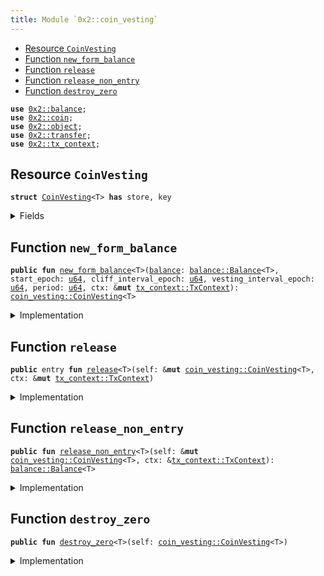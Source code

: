 ```yaml
---
title: Module `0x2::coin_vesting`
---
```




-  [Resource `CoinVesting`](#0x2_coin_vesting_CoinVesting)
-  [Function `new_form_balance`](#0x2_coin_vesting_new_form_balance)
-  [Function `release`](#0x2_coin_vesting_release)
-  [Function `release_non_entry`](#0x2_coin_vesting_release_non_entry)
-  [Function `destroy_zero`](#0x2_coin_vesting_destroy_zero)


<pre><code><b>use</b> <a href="../one-framework/balance.md#0x2_balance">0x2::balance</a>;
<b>use</b> <a href="../one-framework/coin.md#0x2_coin">0x2::coin</a>;
<b>use</b> <a href="../one-framework/object.md#0x2_object">0x2::object</a>;
<b>use</b> <a href="../one-framework/transfer.md#0x2_transfer">0x2::transfer</a>;
<b>use</b> <a href="../one-framework/tx_context.md#0x2_tx_context">0x2::tx_context</a>;
</code></pre>



<a name="0x2_coin_vesting_CoinVesting"></a>

## Resource `CoinVesting`



<pre><code><b>struct</b> <a href="../one-framework/coin_vesting.md#0x2_coin_vesting_CoinVesting">CoinVesting</a>&lt;T&gt; <b>has</b> store, key
</code></pre>



<details>
<summary>Fields</summary>


<dl>
<dt>
<code>id: <a href="../one-framework/object.md#0x2_object_UID">object::UID</a></code>
</dt>
<dd>

</dd>
<dt>
<code>total: <a href="../move-stdlib/u64.md#0x1_u64">u64</a></code>
</dt>
<dd>

</dd>
<dt>
<code><a href="../one-framework/balance.md#0x2_balance">balance</a>: <a href="../one-framework/balance.md#0x2_balance_Balance">balance::Balance</a>&lt;T&gt;</code>
</dt>
<dd>
 Waiting for collection balance
</dd>
<dt>
<code>start_epoch: <a href="../move-stdlib/u64.md#0x1_u64">u64</a></code>
</dt>
<dd>
 Start time
</dd>
<dt>
<code>cliff_interval_epoch: <a href="../move-stdlib/u64.md#0x1_u64">u64</a></code>
</dt>
<dd>
 Cooling-off period
</dd>
<dt>
<code>last_release_epoch: <a href="../move-stdlib/u64.md#0x1_u64">u64</a></code>
</dt>
<dd>

</dd>
<dt>
<code>vesting_interval_epoch: <a href="../move-stdlib/u64.md#0x1_u64">u64</a></code>
</dt>
<dd>

</dd>
<dt>
<code>vesting_internal_release: <a href="../move-stdlib/u64.md#0x1_u64">u64</a></code>
</dt>
<dd>

</dd>
</dl>


</details>

<a name="0x2_coin_vesting_new_form_balance"></a>

## Function `new_form_balance`



<pre><code><b>public</b> <b>fun</b> <a href="../one-framework/coin_vesting.md#0x2_coin_vesting_new_form_balance">new_form_balance</a>&lt;T&gt;(<a href="../one-framework/balance.md#0x2_balance">balance</a>: <a href="../one-framework/balance.md#0x2_balance_Balance">balance::Balance</a>&lt;T&gt;, start_epoch: <a href="../move-stdlib/u64.md#0x1_u64">u64</a>, cliff_interval_epoch: <a href="../move-stdlib/u64.md#0x1_u64">u64</a>, vesting_interval_epoch: <a href="../move-stdlib/u64.md#0x1_u64">u64</a>, period: <a href="../move-stdlib/u64.md#0x1_u64">u64</a>, ctx: &<b>mut</b> <a href="../one-framework/tx_context.md#0x2_tx_context_TxContext">tx_context::TxContext</a>): <a href="../one-framework/coin_vesting.md#0x2_coin_vesting_CoinVesting">coin_vesting::CoinVesting</a>&lt;T&gt;
</code></pre>



<details>
<summary>Implementation</summary>


<pre><code><b>public</b> <b>fun</b> <a href="../one-framework/coin_vesting.md#0x2_coin_vesting_new_form_balance">new_form_balance</a>&lt;T&gt;(
    <a href="../one-framework/balance.md#0x2_balance">balance</a>: Balance&lt;T&gt;,
    start_epoch: <a href="../move-stdlib/u64.md#0x1_u64">u64</a>,
    cliff_interval_epoch: <a href="../move-stdlib/u64.md#0x1_u64">u64</a>,
    vesting_interval_epoch: <a href="../move-stdlib/u64.md#0x1_u64">u64</a>,
    period: <a href="../move-stdlib/u64.md#0x1_u64">u64</a>,
    ctx: &<b>mut</b> TxContext,
): <a href="../one-framework/coin_vesting.md#0x2_coin_vesting_CoinVesting">CoinVesting</a>&lt;T&gt; {
    <b>let</b> vesting_internal_release = <a href="../one-framework/balance.md#0x2_balance">balance</a>.value()/ period;

    <a href="../one-framework/coin_vesting.md#0x2_coin_vesting_CoinVesting">CoinVesting</a> {
        id: <a href="../one-framework/object.md#0x2_object_new">object::new</a>(ctx),
        total: <a href="../one-framework/balance.md#0x2_balance">balance</a>.value(),
        <a href="../one-framework/balance.md#0x2_balance">balance</a>,
        start_epoch,
        last_release_epoch: 0,
        cliff_interval_epoch,
        vesting_interval_epoch,
        vesting_internal_release,
    }
}
</code></pre>



</details>

<a name="0x2_coin_vesting_release"></a>

## Function `release`



<pre><code><b>public</b> entry <b>fun</b> <a href="../one-framework/coin_vesting.md#0x2_coin_vesting_release">release</a>&lt;T&gt;(self: &<b>mut</b> <a href="../one-framework/coin_vesting.md#0x2_coin_vesting_CoinVesting">coin_vesting::CoinVesting</a>&lt;T&gt;, ctx: &<b>mut</b> <a href="../one-framework/tx_context.md#0x2_tx_context_TxContext">tx_context::TxContext</a>)
</code></pre>



<details>
<summary>Implementation</summary>


<pre><code><b>public</b> entry <b>fun</b> <a href="../one-framework/coin_vesting.md#0x2_coin_vesting_release">release</a>&lt;T&gt;(self: &<b>mut</b> <a href="../one-framework/coin_vesting.md#0x2_coin_vesting_CoinVesting">CoinVesting</a>&lt;T&gt;, ctx: &<b>mut</b> TxContext){
    <b>let</b> withdraw = self.<a href="../one-framework/coin_vesting.md#0x2_coin_vesting_release_non_entry">release_non_entry</a>(ctx);
    <b>if</b>(withdraw.value() &gt; 0){
        <a href="../one-framework/transfer.md#0x2_transfer_public_transfer">transfer::public_transfer</a>(<a href="../one-framework/coin.md#0x2_coin_from_balance">coin::from_balance</a>(withdraw,ctx),ctx.sender());
    }<b>else</b> {
        withdraw.<a href="../one-framework/coin_vesting.md#0x2_coin_vesting_destroy_zero">destroy_zero</a>();
    };
}
</code></pre>



</details>

<a name="0x2_coin_vesting_release_non_entry"></a>

## Function `release_non_entry`



<pre><code><b>public</b> <b>fun</b> <a href="../one-framework/coin_vesting.md#0x2_coin_vesting_release_non_entry">release_non_entry</a>&lt;T&gt;(self: &<b>mut</b> <a href="../one-framework/coin_vesting.md#0x2_coin_vesting_CoinVesting">coin_vesting::CoinVesting</a>&lt;T&gt;, ctx: &<a href="../one-framework/tx_context.md#0x2_tx_context_TxContext">tx_context::TxContext</a>): <a href="../one-framework/balance.md#0x2_balance_Balance">balance::Balance</a>&lt;T&gt;
</code></pre>



<details>
<summary>Implementation</summary>


<pre><code><b>public</b> <b>fun</b> <a href="../one-framework/coin_vesting.md#0x2_coin_vesting_release_non_entry">release_non_entry</a>&lt;T&gt;(self: &<b>mut</b> <a href="../one-framework/coin_vesting.md#0x2_coin_vesting_CoinVesting">CoinVesting</a>&lt;T&gt;, ctx: &TxContext): Balance&lt;T&gt; {
    <b>let</b> current_epoch = ctx.epoch();
    <b>if</b> (self.last_release_epoch == 0) {
        self.last_release_epoch = self.start_epoch + self.cliff_interval_epoch;
    };

    <b>let</b> <b>mut</b> withdraw = <a href="../one-framework/balance.md#0x2_balance_zero">balance::zero</a>&lt;T&gt;();

    <b>while</b> (self.last_release_epoch + self.vesting_interval_epoch &lt;= current_epoch) {
        self.last_release_epoch = self.last_release_epoch + self.vesting_interval_epoch;

        <b>if</b> (self.<a href="../one-framework/balance.md#0x2_balance">balance</a>.value() &lt;= self.vesting_internal_release) {
            <b>let</b> value = self.<a href="../one-framework/balance.md#0x2_balance">balance</a>.value();
            withdraw.join(self.<a href="../one-framework/balance.md#0x2_balance">balance</a>.split(value));
            <b>return</b> withdraw
        } <b>else</b> {
            <b>let</b> value = self.vesting_internal_release;
            withdraw.join(self.<a href="../one-framework/balance.md#0x2_balance">balance</a>.split(value));
        };
    };

    withdraw
}
</code></pre>



</details>

<a name="0x2_coin_vesting_destroy_zero"></a>

## Function `destroy_zero`



<pre><code><b>public</b> <b>fun</b> <a href="../one-framework/coin_vesting.md#0x2_coin_vesting_destroy_zero">destroy_zero</a>&lt;T&gt;(self: <a href="../one-framework/coin_vesting.md#0x2_coin_vesting_CoinVesting">coin_vesting::CoinVesting</a>&lt;T&gt;)
</code></pre>



<details>
<summary>Implementation</summary>


<pre><code><b>public</b> <b>fun</b> <a href="../one-framework/coin_vesting.md#0x2_coin_vesting_destroy_zero">destroy_zero</a>&lt;T&gt;(self: <a href="../one-framework/coin_vesting.md#0x2_coin_vesting_CoinVesting">CoinVesting</a>&lt;T&gt;) {
    <b>assert</b>!(self.<a href="../one-framework/balance.md#0x2_balance">balance</a>.value() == 0, 0);
    <b>let</b> <a href="../one-framework/coin_vesting.md#0x2_coin_vesting_CoinVesting">CoinVesting</a> {
        id,
        total: _,
        <a href="../one-framework/balance.md#0x2_balance">balance</a>,
        start_epoch: _,
        cliff_interval_epoch: _,
        last_release_epoch: _,
        vesting_interval_epoch: _,
        vesting_internal_release: _,
    } = self;
    id.delete();
    <a href="../one-framework/balance.md#0x2_balance">balance</a>.<a href="../one-framework/coin_vesting.md#0x2_coin_vesting_destroy_zero">destroy_zero</a>();
}
</code></pre>



</details>
